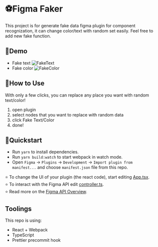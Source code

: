 # ⚽️Figma Faker 
This project is for generate fake data figma plugin for component recognization, it can change color/text with random set easily. Feel free to add new fake function.
## 🌈Demo
* Fake text
![FakeText](https://media.giphy.com/media/U1qmxDj4eyCaRNwTVk/giphy.gif)
* Fake color
![FakeColor](https://media.giphy.com/media/c8HiGcyCMh7MgbkYSy/giphy.gif)
## 🍒How to Use
With only a few clicks, you can replace any place you want with random text/color!
1. open plugin
2. select nodes that you want to replace with random data
3. click Fake Text/Color
4. done!
## 💫Quickstart
* Run `yarn` to install dependencies.
* Run `yarn build:watch` to start webpack in watch mode.
* Open `Figma` -> `Plugins` -> `Development` -> `Import plugin from manifest...` and choose `manifest.json` file from this repo.

⭐ To change the UI of your plugin (the react code), start editing [App.tsx](./src/app/components/App.tsx).  
⭐ To interact with the Figma API edit [controller.ts](./src/plugin/controller.ts).  
⭐ Read more on the [Figma API Overview](https://www.figma.com/plugin-docs/api/api-overview/).

## Toolings
This repo is using:
* React + Webpack
* TypeScript
* Prettier precommit hook
